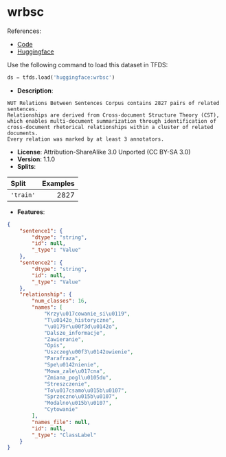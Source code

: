 # wrbsc

References:

*   [Code](https://github.com/huggingface/datasets/blob/master/datasets/wrbsc)
*   [Huggingface](https://huggingface.co/datasets/wrbsc)



Use the following command to load this dataset in TFDS:

```python
ds = tfds.load('huggingface:wrbsc')
```

*   **Description**:

```
WUT Relations Between Sentences Corpus contains 2827 pairs of related sentences.
Relationships are derived from Cross-document Structure Theory (CST), which enables multi-document summarization through identification of cross-document rhetorical relationships within a cluster of related documents.
Every relation was marked by at least 3 annotators.
```

*   **License**: Attribution-ShareAlike 3.0 Unported (CC BY-SA 3.0)
*   **Version**: 1.1.0
*   **Splits**:

Split  | Examples
:----- | -------:
`'train'` | 2827

*   **Features**:

```json
{
    "sentence1": {
        "dtype": "string",
        "id": null,
        "_type": "Value"
    },
    "sentence2": {
        "dtype": "string",
        "id": null,
        "_type": "Value"
    },
    "relationship": {
        "num_classes": 16,
        "names": [
            "Krzy\u017cowanie_si\u0119",
            "T\u0142o_historyczne",
            "\u0179r\u00f3d\u0142o",
            "Dalsze_informacje",
            "Zawieranie",
            "Opis",
            "Uszczeg\u00f3\u0142owienie",
            "Parafraza",
            "Spe\u0142nienie",
            "Mowa_zale\u017cna",
            "Zmiana_pogl\u0105du",
            "Streszczenie",
            "To\u017csamo\u015b\u0107",
            "Sprzeczno\u015b\u0107",
            "Modalno\u015b\u0107",
            "Cytowanie"
        ],
        "names_file": null,
        "id": null,
        "_type": "ClassLabel"
    }
}
```


